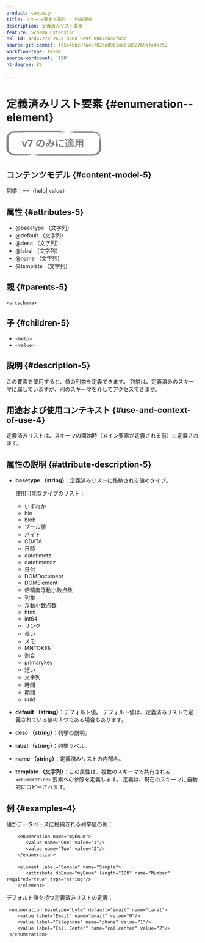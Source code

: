 ```yaml
---
product: campaign
title: スキーマ要素と属性 – 列挙要素
description: 定義済みリスト要素
feature: Schema Extension
exl-id: 4cd67278-2623-4508-9a9f-9007c6a5f8ac
source-git-commit: fd5e4bbc87a48f029a09b14ab1d927b9afe4ac52
workflow-type: tm+mt
source-wordcount: '198'
ht-degree: 8%

---
```


# 定義済みリスト要素 {#enumeration--element}

![](../../../assets/v7-only.svg)

## コンテンツモデル {#content-model-5}

列挙：==（help| value）

## 属性 {#attributes-5}

* @basetype （文字列）
* @default （文字列）
* @desc （文字列）
* @label （文字列）
* @name （文字列）
* @template （文字列）

## 親 {#parents-5}

`<srcschema>`

## 子 {#children-5}

* `<help>`
* `<value>`

## 説明 {#description-5}

この要素を使用すると、値の列挙を定義できます。 列挙は、定義済みのスキーマに属していますが、別のスキーマを介してアクセスできます。

## 用途および使用コンテキスト {#use-and-context-of-use-4}

定義済みリストは、スキーマの開始時（メイン要素が定義される前）に定義されます。

## 属性の説明 {#attribute-description-5}

* **basetype （string）**：定義済みリストに格納される値のタイプ。

  使用可能なタイプのリスト：

   * いずれか
   * bin
   * blob
   * ブール値
   * バイト
   * CDATA
   * 日時
   * datetimetz
   * datetimenoz
   * 日付
   * DOMDocument
   * DOMElement
   * 倍精度浮動小数点数
   * 列挙
   * 浮動小数点数
   * html
   * int64
   * リンク
   * 長い
   * メモ
   * MNTOKEN
   * 割合
   * primarykey
   * 短い
   * 文字列
   * 時間
   * 期間
   * uuid

* **default （string）**：デフォルト値。 デフォルト値は、定義済みリストで定義されている値の 1 つである場合もあります。
* **desc （string）**：列挙の説明。
* **label （string）**：列挙ラベル。
* **name （string）**：定義済みリストの内部名。
* **template （文字列）**：この属性は、複数のスキーマで共有される `<enumeration>` 要素への参照を定義します。 定義は、現在のスキーマに自動的にコピーされます。

## 例 {#examples-4}

値がデータベースに格納される列挙値の例：

```
    <enumeration name="myEnum">
       <value name="One" value="1"/>
       <value name="Two" value="2"/>
    </enumeration>

    <element label="Sample" name="Sample">
       <attribute dbEnum="myEnum" length="100" name="Number" required="true" type="string"/>
    </element>
```

デフォルト値を持つ定義済みリストの定義：

```
 <enumeration basetype="byte" default="email" name="canal">
    <value label="Email" name="email" value="0"/> 
    <value label="Téléphone" name="phone" value="1"/>
    <value label="Call Center" name="callcenter" value="2"/>
 </enumeration>
```
